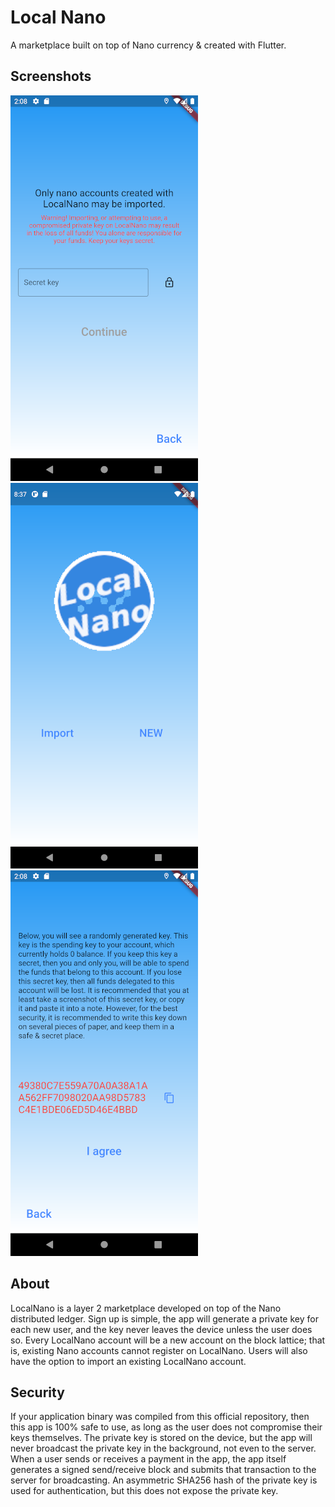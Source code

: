 # Local Nano

A marketplace built on top of Nano currency & created with Flutter.

## Screenshots
![Alt text](/screenshots/importAccount.png?raw=true "Import Account")
![Alt text](/screenshots/localnano.png?raw=true "Local Nano")
![Alt text](/screenshots/newAccount.png?raw=true "New Account")

## About
LocalNano is a layer 2 marketplace developed on top of the Nano
distributed ledger. Sign up is simple, the app will generate 
a private key for each new user, and the key never leaves the
device unless the user does so. Every LocalNano account will
be a new account on the block lattice; that is, existing Nano
accounts cannot register on LocalNano. Users will also have the
option to import an existing LocalNano account.

## Security
If your application binary was compiled from this official
repository, then this app is 100% safe to use, as long as the
user does not compromise their keys themselves. The private key
is stored on the device, but the app will never broadcast the
private key in the background, not even to the server. When a
user sends or receives a payment in the app, the app itself
generates a signed send/receive block and submits that transaction to
the server for broadcasting. An asymmetric SHA256 hash of the
private key is used for authentication, but this does not expose
the private key.
